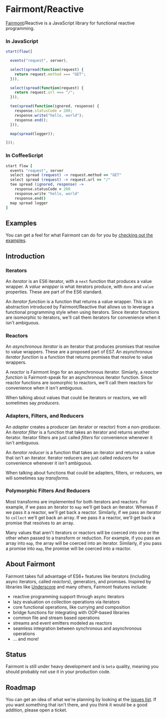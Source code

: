 # Fairmont/Reactive

[Fairmont](https://github.com/pandastrike/fairmont)/Reactive is a JavaScript library for functional reactive programming.

### In JavaScript

```javascript
start(flow([

  events("request", server),

  select(spread(function(request) {
    return request.method === "GET";
  })),

  select(spread(function(request) {
    return request.url === "/";
  })),

  tee(spread(function(ignored, response) {
    response.statusCode = 200;
    response.write("hello, world");
    response.end();
  })),

  map(spread(logger));

]));
```

### In CoffeeScript
```coffee
start flow [
  events "request", server
  select spread (request) -> request.method == "GET"
  select spread (request) -> request.url == "/"
  tee spread (ignored, response) ->
    response.statusCode = 200
    response.write "hello, world"
    response.end()
  map spread logger
]
```

## Examples

You can get a feel for what Fairmont can do for you by [checking out the examples](./examples).

## Introduction

### Iterators

An _iterator_ is an ES6 iterator, with a `next` function that produces a value wrapper.
A _value wrapper_ is what iterators produce, with `done` and `value` properties.
These are part of the ES6 standard.

An _iterator function_ is a function that returns a value wrapper.
This is an abstraction introduced by Fairmont/Reactive that allows us to leverage a functional programming style when using iterators.
Since iterator functions are isomorphic to iterators, we'll call them iterators for convenience when it isn't ambiguous.

### Reactors

An _asynchronous iterator_ is an iterator that produces promises that resolve to value wrappers.
These are a proposed part of ES7.
An _asynchronous iterator function_ is a function that returns promises that resolve to value wrappers.

A _reactor_ is Fairmont lingo for an asynchronous iterator.
Simiarly, a _reactor function_ is Fairmont-speak for an asynchronous iterator function.
Since reactor functions are isomorphic to reactors, we'll call them reactors for convenience when it isn't ambiguous.

When talking about values that could be iterators or reactors, we will sometimes say _producers_.

### Adapters, Filters, and Reducers

An _adapter_ creates a producer (an iterator or reactor) from a non-producer.
An _iterator filter_ is a function that takes an iterator and returns another iterator.
Iterator filters are just called _filters_ for convenience whenever it isn't ambiguous.

An _iterator reducer_ is a function that takes an iterator and returns a value that isn't an iterator.
Iterator reducers are just called _reducers_ for convenience whenever it isn't ambiguous.

When talking about functions that could be adapters, filters, or reducers, we will sometimes say _transforms_.

### Polymorphic Filters And Reducers

Most transforms are implemented for both iterators and reactors.
For example, if we pass an iterator to `map` we'll get back an iterator. Whereas if we pass it a reactor, we'll get back a reactor.
Similarly, if we pass an iterator to `collect` we'll get back an array.
If we pass it a reactor, we'll get back a promise that resolves to an array.

Many values that aren't iterators or reactors will be coerced into one or the other when passed to a transform or reduction.
For example, if you pass an array into `map`, the array will be coerced into an iterator.
Similarly, if you pass a promise into `map`, the promise will be coerced into a reactor.

## About Fairmont

Fairmont takes full advantage of ES6+ features like iterators (including async iterators, called _reactors_), generators, and promises. Inspired by libraries like [Underscore](http://underscorejs.org/) and many others, Fairmont features include:

* reactive programming support through async iterators
* lazy evaluation on collection operations via iterators
* core functional operations, like currying and composition
* bridge functions for integrating with OOP-based libraries
* common file and stream based operations
* streams and event emitters modeled as reactors
* seamless integration between synchronous and asynchronous operations
* … and more!

## Status

Fairmont is still under heavy development and is `beta` quality, meaning you should probably not use it in your production code.

## Roadmap

You can get an idea of what we're planning by looking at the [issues list][200]. If you want something that isn't there, and you think it would be a good addition, please open a ticket.

[200]:https://github.com/pandastrike/fairmont/issues
